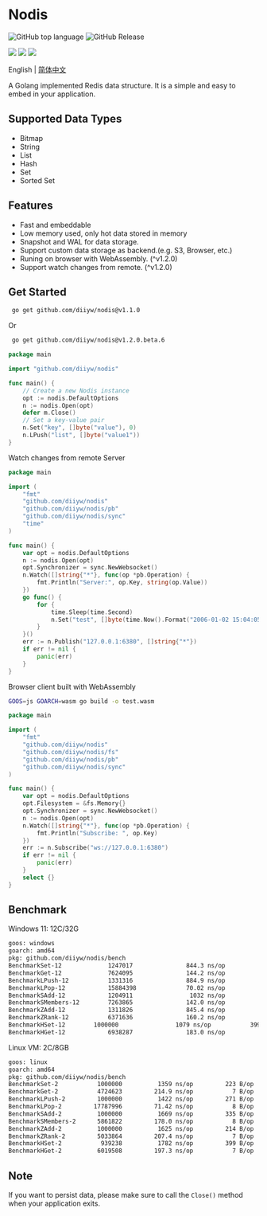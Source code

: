 # Nodis
![GitHub top language](https://img.shields.io/github/languages/top/diiyw/nodis) ![GitHub Release](https://img.shields.io/github/v/release/diiyw/nodis)
<div class="column" align="left">
  <a href="https://godoc.org/github.com/diiyw/nodis"><img src="https://godoc.org/github.com/diiyw/nodis?status.svg" /></a>
  <a href="https://goreportcard.com/report/github.com/diiyw/nodis"><img src="https://goreportcard.com/badge/github.com/diiyw/nodis" /></a>
  <a href="https://codecov.io/gh/diiyw/nodis"><img src="https://codecov.io/gh/diiyw/nodis/branch/main/graph/badge.svg?token=CupujOXpbe"/></a>
</div>


English | [简体中文](https://github.com/diiyw/nodis/blob/main/README_zh-cn.md)

A Golang implemented Redis data structure. 
It is a simple and easy to embed in your application.

## Supported Data Types

- Bitmap
- String
- List
- Hash
- Set
- Sorted Set

## Features

- Fast and embeddable
- Low memory used, only hot data stored in memory
- Snapshot and WAL for data storage.
- Support custom data storage as backend.(e.g. S3, Browser, etc.)
- Runing on browser with WebAssembly. (^v1.2.0)
- Support watch changes from remote. (^v1.2.0)

## Get Started
```bash
 go get github.com/diiyw/nodis@v1.1.0
```
Or
```bash
 go get github.com/diiyw/nodis@v1.2.0.beta.6
```
```go
package main

import "github.com/diiyw/nodis"

func main() {
	// Create a new Nodis instance
	opt := nodis.DefaultOptions
	n := nodis.Open(opt)
	defer m.Close()
	// Set a key-value pair
	n.Set("key", []byte("value"), 0)
	n.LPush("list", []byte("value1"))
}
```
Watch changes from remote
Server 
```go
package main

import (
	"fmt"
	"github.com/diiyw/nodis"
	"github.com/diiyw/nodis/pb"
	"github.com/diiyw/nodis/sync"
	"time"
)

func main() {
	var opt = nodis.DefaultOptions
	n := nodis.Open(opt)
	opt.Synchronizer = sync.NewWebsocket()
	n.Watch([]string{"*"}, func(op *pb.Operation) {
		fmt.Println("Server:", op.Key, string(op.Value))
	})
	go func() {
		for {
			time.Sleep(time.Second)
			n.Set("test", []byte(time.Now().Format("2006-01-02 15:04:05")), 0)
		}
	}()
	err := n.Publish("127.0.0.1:6380", []string{"*"})
	if err != nil {
		panic(err)
	}
}
```
Browser client built with WebAssembly

```bash
GOOS=js GOARCH=wasm go build -o test.wasm
```
```go
package main

import (
	"fmt"
	"github.com/diiyw/nodis"
	"github.com/diiyw/nodis/fs"
	"github.com/diiyw/nodis/pb"
	"github.com/diiyw/nodis/sync"
)

func main() {
	var opt = nodis.DefaultOptions
	opt.Filesystem = &fs.Memory{}
	opt.Synchronizer = sync.NewWebsocket()
	n := nodis.Open(opt)
	n.Watch([]string{"*"}, func(op *pb.Operation) {
		fmt.Println("Subscribe: ", op.Key)
	})
	err := n.Subscribe("ws://127.0.0.1:6380")
	if err != nil {
		panic(err)
	}
	select {}
}
```
## Benchmark
Windows 11: 12C/32G
```bash
goos: windows
goarch: amd64
pkg: github.com/diiyw/nodis/bench
BenchmarkSet-12             1247017               844.3 ns/op           223 B/op          4 allocs/op
BenchmarkGet-12      		7624095               144.2 ns/op             7 B/op          0 allocs/op
BenchmarkLPush-12       	1331316               884.9 ns/op           271 B/op          5 allocs/op
BenchmarkLPop-12    		15884398              70.02 ns/op             8 B/op          1 allocs/op
BenchmarkSAdd-12    		1204911                1032 ns/op           335 B/op          6 allocs/op
BenchmarkSMembers-12      	7263865               142.0 ns/op             8 B/op          1 allocs/op
BenchmarkZAdd-12      		1311826               845.4 ns/op           214 B/op          7 allocs/op
BenchmarkZRank-12   		6371636               160.2 ns/op             7 B/op          0 allocs/op
BenchmarkHSet-12   		1000000                1079 ns/op           399 B/op          7 allocs/op
BenchmarkHGet-12    		6938287               183.0 ns/op             7 B/op          0 allocs/op
```
Linux VM: 2C/8GB
```bash
goos: linux
goarch: amd64
pkg: github.com/diiyw/nodis/bench             
BenchmarkSet-2        	 1000000	      1359 ns/op	     223 B/op	       4 allocs/op
BenchmarkGet-2        	 4724623	     214.9 ns/op	       7 B/op	       0 allocs/op
BenchmarkLPush-2      	 1000000	      1422 ns/op	     271 B/op	       5 allocs/op
BenchmarkLPop-2       	17787996	     71.42 ns/op	       8 B/op	       1 allocs/op
BenchmarkSAdd-2       	 1000000	      1669 ns/op	     335 B/op	       6 allocs/op
BenchmarkSMembers-2   	 5861822	     178.0 ns/op	       8 B/op	       1 allocs/op
BenchmarkZAdd-2       	 1000000	      1625 ns/op	     214 B/op	       7 allocs/op
BenchmarkZRank-2      	 5033864	     207.4 ns/op	       7 B/op	       0 allocs/op
BenchmarkHSet-2       	  939238	      1782 ns/op	     399 B/op	       7 allocs/op
BenchmarkHGet-2       	 6019508	     197.3 ns/op	       7 B/op	       0 allocs/op
```

## Note
If you want to persist data, please make sure to call the `Close()` method when your application exits.